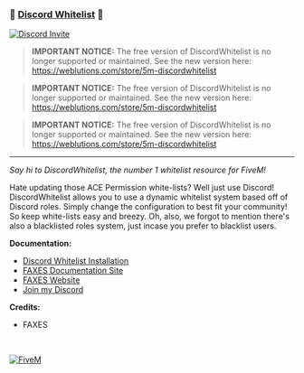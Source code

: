 ### 📠 [Discord Whitelist][5mlink] 📠

<a href="https://discord.gg/faxes" target="_blank">
      <picture>
            <source media="(prefers-color-scheme: dark)" srcset="https://api.weblutions.com/discord/invite/faxes">
            <source media="(prefers-color-scheme: light)" srcset="https://api.weblutions.com/discord/invite/faxes/light">
            <img alt="Discord Invite" src="https://api.weblutions.com/discord/invite/faxes">
      </picture>
</a>

> **IMPORTANT NOTICE:**
> The free version of DiscordWhitelist is no longer supported or maintained. See the new version here:
> https://weblutions.com/store/5m-discordwhitelist

> **IMPORTANT NOTICE:**
> The free version of DiscordWhitelist is no longer supported or maintained. See the new version here:
> https://weblutions.com/store/5m-discordwhitelist

> **IMPORTANT NOTICE:**
> The free version of DiscordWhitelist is no longer supported or maintained. See the new version here:
> https://weblutions.com/store/5m-discordwhitelist

----

*Say hi to DiscordWhitelist, the number 1 whitelist resource for FiveM!*

Hate updating those ACE Permission white-lists? Well just use Discord! DiscordWhitelist allows you to use a dynamic whitelist system based off of Discord roles. Simply change the configuration to best fit your community! So keep white-lists easy and breezy. Oh, also, we forgot to mention there's also a blacklisted roles system, just incase you prefer to blacklist users.

**Documentation:**
- [Discord Whitelist Installation](https://docs.faxes.zone/c/fivem/discordwhitelist)
- [FAXES Documentation Site](https://docs.faxes.zone)
- [FAXES Website](docs.faxes.zone)
- [Join my Discord](https://faxes.zone/discord)

**Credits:**
- FAXES

<br />

[![FiveM](https://faxes.zone/i/r5byi.png)][5mlink]

[5mlink]: https://forum.cfx.re/t/251333
